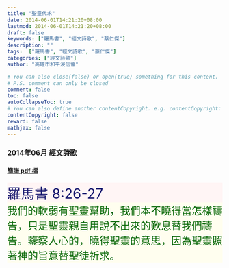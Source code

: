 ```yaml
---
title: "聖靈代求"
date: 2014-06-01T14:21:20+08:00
lastmod: 2014-06-01T14:21:20+08:00
draft: false
keywords: ["羅馬書", "經文詩歌", "蔡仁傑"]
description: ""
tags:  ["羅馬書", "經文詩歌", "蔡仁傑"]
categories: ["經文詩歌"]
author: "高雄市和平浸信會"

# You can also close(false) or open(true) something for this content.
# P.S. comment can only be closed
comment: false
toc: false
autoCollapseToc: true
# You can also define another contentCopyright. e.g. contentCopyright: "This is another copyright."
contentCopyright: false
reward: false
mathjax: false
---
```


### 2014年06月 經文詩歌

#### [簡譜 pdf 檔](/pdf-h/h201406.pdf "聖靈代求")

<div style="background-color:#FFF5F5"><font size="6", color="#191970">
羅馬書 8:26-27
</font>
</div>

<div style="background-color:#FFFEEF"><font size="5", color="#006400">
我們的軟弱有聖靈幫助，我們本不曉得當怎樣禱告，只是聖靈親自用說不出來的歎息替我們禱告。鑒察人心的，曉得聖靈的意思，因為聖靈照著神的旨意替聖徒祈求。
</font>
</div>